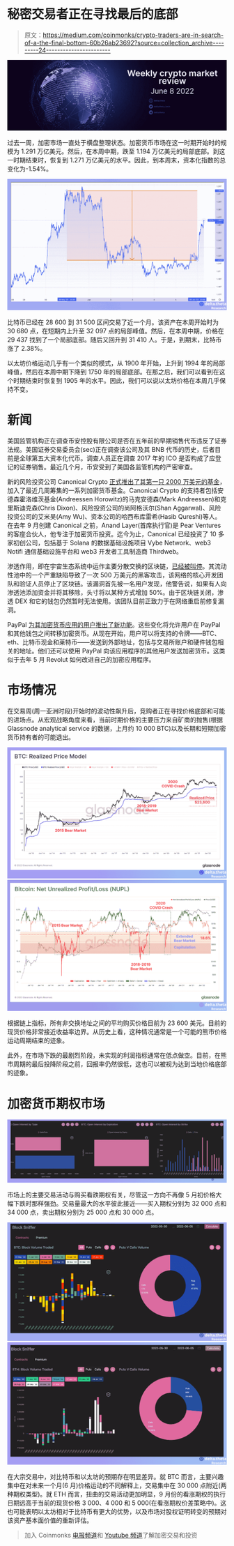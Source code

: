 # 秘密交易者正在寻找最后的底部

> 原文：<https://medium.com/coinmonks/crypto-traders-are-in-search-of-a-the-final-bottom-60b26ab23692?source=collection_archive---------24----------------------->

![](img/30c5af22e571be083c2146ed97456363.png)

过去一周，加密市场一直处于横盘整理状态。加密货币市场在这一时期开始时的规模为 1.291 万亿美元。然后，在本周中期，跌至 1.194 万亿美元的局部底部。到这一时期结束时，恢复到 1.271 万亿美元的水平。因此，到本周末，资本化指数的总变化为-1.54%。

![](img/df62225ddf77d0dbf582609500f9f8ae.png)

比特币已经在 28 600 到 31 500 区间交易了近一个月。该资产在本周开始时为 30 680 点，在短期内上升至 32 097 点的局部峰值。然后，在本周中期，价格在 29 437 找到了一个局部底部。随后又回升到 31 410 人。于是，到期末，比特币涨了 2.38%。

以太坊价格运动几乎有一个类似的模式，从 1900 年开始，上升到 1994 年的局部峰值，然后在本周中期下降到 1750 年的局部底部。在那之后，我们可以看到在这个时期结束时恢复到 1905 年的水平。因此，我们可以说以太坊价格在本周几乎保持不变。

# 新闻

美国监管机构正在调查币安控股有限公司是否在五年前的早期销售代币违反了证券法规。美国证券交易委员会(sec)正在调查该公司及其 BNB 代币的历史，后者目前是全球第五大资本化代币。调查人员正在调查 2017 年的 ICO 是否构成了应登记的证券销售。最近几个月，币安受到了美国各监管机构的严密审查。

新的风险投资公司 Canonical Crypto [正式推出了其第一只 2000 万美元的基金](https://techcrunch.com/2022/06/02/microsoft-web3-solo-gp-venture-fund-backs-crypto-developer-tools-infrastructure/)，加入了最近几周筹集的一系列加密货币基金。Canonical Crypto 的支持者包括安德森霍洛维茨基金(Andreessen Horowitz)的马克安德森(Mark Andreessen)和克里斯迪克森(Chris Dixon)、风险投资公司的尚阿格沃尔(Shan Aggarwal)、风险投资公司的艾米吴(Amy Wu)、资本公司的哈西布库雷希(Hasib Qureshi)等人。在去年 9 月创建 Canonical 之前，Anand Layer(首席执行官)是 Pear Ventures 的客座合伙人，他专注于加密货币投资。迄今为止，Canonical 已经投资了 10 多家初创公司，包括基于 Solana 的数据基础设施项目 Vybe Network、web3 Notifi 通信基础设施平台和 web3 开发者工具制造商 Thirdweb。

渗透作用，即在宇宙生态系统中运作主要分散交换的区块链，[已经被叫停](https://www.theblockcrypto.com/post/150752/osmosis-dex-on-cosmos-exploited-for-5-million-as-validators-halt-the-network)。其流动性池中的一个严重缺陷导致了一次 500 万美元的黑客攻击，该网络的核心开发团队和验证人员停止了区块链。该漏洞首先被一名用户发现，他警告说，如果有人向渗透池添加资金并将其移除，头寸将以某种方式增加 50%。由于区块链关闭，渗透 DEX 和它的钱包仍然暂时无法使用。该团队目前正致力于在网络重启前修复漏洞。

PayPal [为其加密货币应用的用户推出了新功能](https://decrypt.co/102210/paypal-lets-users-transfer-bitcoin-and-ethereum-to-external-wallets)。这些变化将允许用户在 PayPal 和其他钱包之间转移加密货币。从现在开始，用户可以将支持的令牌——BTC、eth、比特币现金和莱特币——发送到外部地址，包括与交易所账户和硬件钱包相关的地址。他们还可以使用 PayPal 向该应用程序的其他用户发送加密货币。这类似于去年 5 月 Revolut 如何改进自己的加密应用程序。

# 市场情况

在交易周(周一亚洲时段)开始时的波动性飙升后，竞购者正在寻找价格底部和可能的进场点。从宏观战略角度来看，当前时期价格的主要压力来自矿商的抛售(根据 Glassnode analytical service 的数据，上月约 10 000 BTC)以及长期和短期加密货币持有者的可能退出。

![](img/df9c5e7a0d2f4d1843f07f82d75684c7.png)![](img/8c6678dbcfd3cff069db77e4f0932de2.png)

根据链上指标，所有非交换地址之间的平均购买价格目前为 23 600 美元。目前的现货价格非常接近收益率边界。从历史上看，这种情况通常是一个可能的熊市价格运动周期结束的迹象。

此外，在市场下跌的最剧烈阶段，未实现的利润指标通常在低点做空。目前，在熊市周期的最后投降阶段之前，回报率仍然很低，这也可以被视为达到当地价格底部的迹象。

# 加密货币期权市场

![](img/47641a64adc9b6ac1c64940a3587963d.png)

市场上的主要交易活动与购买看跌期权有关，尽管这一方向不再像 5 月初价格大幅下跌时那样强劲。交易量最大的水平彼此接近——买入期权分别为 32 000 点和 34 000 点，卖出期权分别为 25 000 点和 30 000 点。

![](img/dd3dd1521c777b7ecf33ef3ba1b213cd.png)![](img/80f599ceed9629678d452bc30f047cdb.png)

在大宗交易中，对比特币和以太坊的预期存在明显差异。就 BTC 而言，主要兴趣集中在对未来一个月(6 月)价格运动的不同解释上，交易集中在 30 000 点附近(两种期权类型)。就 ETH 而言，扭曲的交易活动更加明显，9 月份的看涨期权的执行日期远高于当前的现货价格 3 000、4 000 和 5 000(在看涨期权价差策略中)。这也可能表明以太坊相对于比特币有更大的优势，以及市场对股权证明转变的预期对该资产基本面价值的重新评估。

> 加入 Coinmonks [电报频道](https://t.me/coincodecap)和 [Youtube 频道](https://www.youtube.com/c/coinmonks/videos)了解加密交易和投资